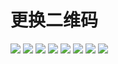 # 更换二维码
![](/assets/图片18.png)
![](/assets/图片19.png)
![](/assets/图片20.png)
![](/assets/图片21.png)
![](/assets/图片22.png)
![](/assets/图片23.png)
![](/assets/图片24.png)
![](/assets/图片25.png)
